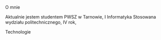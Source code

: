 
O mnie

 Aktualnie jestem studentem PWSZ w Tarnowie, I
 Informatyka Stosowana wydziału politechnicznego,
 IV rok,

Technologie

